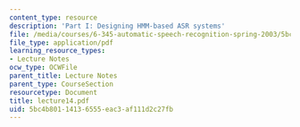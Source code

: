 ```yaml
---
content_type: resource
description: 'Part I: Designing HMM-based ASR systems'
file: /media/courses/6-345-automatic-speech-recognition-spring-2003/5bc4b80114136555eac3af111d2c27fb_lecture14.pdf
file_type: application/pdf
learning_resource_types:
- Lecture Notes
ocw_type: OCWFile
parent_title: Lecture Notes
parent_type: CourseSection
resourcetype: Document
title: lecture14.pdf
uid: 5bc4b801-1413-6555-eac3-af111d2c27fb
---
```

